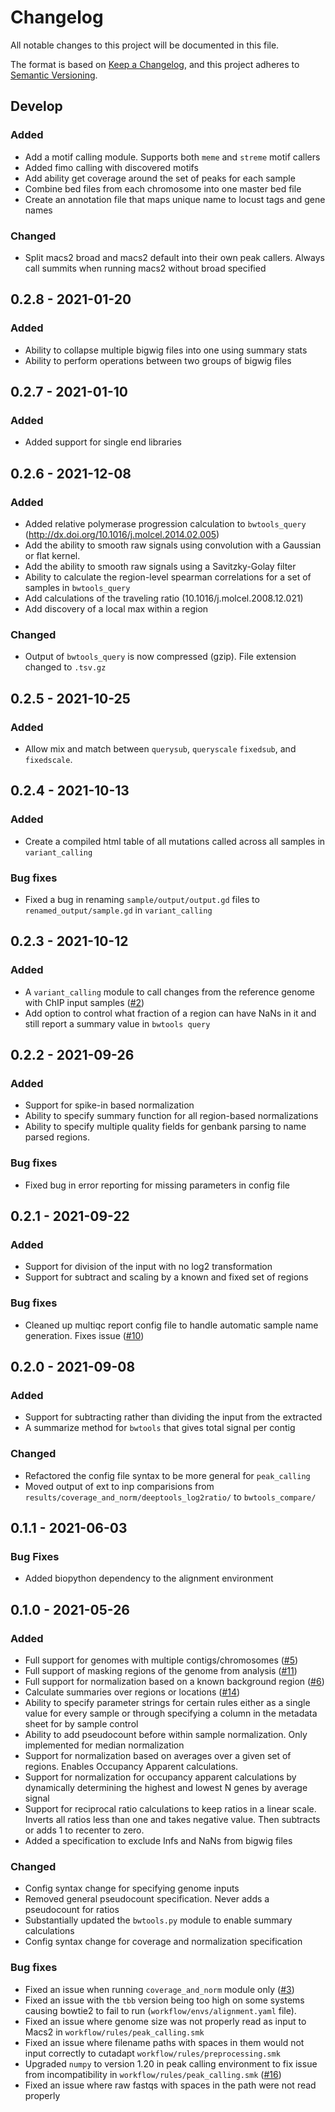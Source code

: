 # Changelog

All notable changes to this project will be documented in this file.

The format is based on [Keep a Changelog](https://keepachangelog.com/en/1.0.0/),
and this project adheres to [Semantic Versioning](https://semver.org/spec/v2.0.0.html).

## Develop

### Added
- Add a motif calling module. Supports both `meme` and `streme` motif callers
- Added fimo calling with discovered motifs
- Add ability get coverage around the set of peaks for each sample
- Combine bed files from each chromosome into one master bed file
- Create an annotation file that maps unique name to locust tags and gene names

### Changed
- Split macs2 broad and macs2 default into their own peak callers. Always call
  summits when running macs2 without broad specified

## 0.2.8 - 2021-01-20

### Added
- Ability to collapse multiple bigwig files into one using summary stats
- Ability to perform operations between two groups of bigwig files

## 0.2.7 - 2021-01-10

### Added
- Added support for single end libraries

## 0.2.6 - 2021-12-08

### Added
- Added relative polymerase progression calculation to `bwtools_query` (http://dx.doi.org/10.1016/j.molcel.2014.02.005)
- Add the ability to smooth raw signals using convolution with a Gaussian or flat kernel. 
- Add the ability to smooth raw signals using a Savitzky-Golay filter
- Ability to calculate the region-level spearman correlations for a set of samples in `bwtools_query`
- Add calculations of the traveling ratio (10.1016/j.molcel.2008.12.021)
- Add discovery of a local max within a region

### Changed
- Output of `bwtools_query` is now compressed (gzip). File extension changed to `.tsv.gz`

## 0.2.5 - 2021-10-25

### Added
- Allow mix and match between `querysub`, `queryscale` `fixedsub`, and `fixedscale`.

## 0.2.4 - 2021-10-13

### Added
- Create a compiled html table of all mutations called across all samples in `variant_calling`

### Bug fixes
- Fixed a bug in renaming `sample/output/output.gd` files to `renamed_output/sample.gd` in `variant_calling`

## 0.2.3 - 2021-10-12

### Added
- A `variant_calling` module to call changes from the reference genome with ChIP input samples ([#2](https://github.com/mikewolfe/ChIPseq_pipeline/issues/2))
- Add option to control what fraction of a region can have NaNs in it and still report a summary value in `bwtools query`

## 0.2.2 - 2021-09-26

### Added
- Support for spike-in based normalization
- Ability to specify summary function for all region-based normalizations
- Ability to specify multiple quality fields for genbank parsing to name
  parsed regions.

### Bug fixes
- Fixed bug in error reporting for missing parameters in config file

## 0.2.1 - 2021-09-22

### Added
- Support for division of the input with no log2 transformation
- Support for subtract and scaling by a known and fixed set of regions

### Bug fixes
- Cleaned up multiqc report config file to handle automatic sample name generation. 
  Fixes issue ([#10](https://github.com/mikewolfe/ChIPseq_pipeline/issues/10))

## 0.2.0 - 2021-09-08

### Added
- Support for subtracting rather than dividing the input from the extracted
- A summarize method for `bwtools` that gives total signal per contig

### Changed
- Refactored the config file syntax to be more general for `peak_calling`
- Moved output of ext to inp comparisions from `results/coverage_and_norm/deeptools_log2ratio/` to `bwtools_compare/`

## 0.1.1 - 2021-06-03

### Bug Fixes
- Added biopython dependency to the alignment environment

## 0.1.0 - 2021-05-26

### Added
- Full support for genomes with multiple contigs/chromosomes ([#5](https://github.com/mikewolfe/ChIPseq_pipeline/issues/5))
- Full support of masking regions of the genome from analysis ([#11](https://github.com/mikewolfe/ChIPseq_pipeline/issues/11))
- Full support for normalization based on a known background region ([#6](https://github.com/mikewolfe/ChIPseq_pipeline/issues/6))
- Calculate summaries over regions or locations ([#14](https://github.com/mikewolfe/ChIPseq_pipeline/issues/14))
- Ability to specify parameter strings for certain rules either as a single
  value for every sample or through specifying a column in the metadata sheet
  for by sample control
- Ability to add pseudocount before within sample normalization. Only implemented for median normalization
- Support for normalization based on averages over a given set of regions.
  Enables Occupancy Apparent calculations.
- Support for normalization for occupancy apparent calculations by dynamically
  determining the highest and lowest N genes by average signal
- Support for reciprocal ratio calculations to keep ratios in a linear scale.
  Inverts all ratios less than one and takes negative value. Then subtracts or
  adds 1 to recenter to zero.
- Added a specification to exclude Infs and NaNs from bigwig files

### Changed
- Config syntax change for specifying genome inputs
- Removed general pseudocount specification. Never adds a pseudocount for ratios
- Substantially updated the `bwtools.py` module to enable summary calculations
- Config syntax change for coverage and normalization specification

### Bug fixes
- Fixed an issue when running `coverage_and_norm` module only ([#3](https://github.com/mikewolfe/ChIPseq_pipeline/issues/3))
- Fixed an issue with the `tbb` version being too high on some systems causing bowtie2 to fail to run (`workflow/envs/alignment.yaml` file).
- Fixed an issue where genome size was not properly read as input to Macs2 in `workflow/rules/peak_calling.smk`
- Fixed an issue where filename paths with spaces in them would not input correctly to cutadapt `workflow/rules/preprocessing.smk`
- Upgraded `numpy` to version 1.20 in peak calling environment to fix issue from incompatibility in `workflow/rules/peak_calling.smk` ([#16](https://github.com/mikewolfe/ChIPseq_pipeline/issues/16))
- Fixed an issue where raw fastqs with spaces in the path were not read properly
